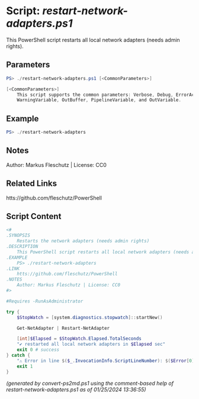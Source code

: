 Script: *restart-network-adapters.ps1*
========================

This PowerShell script restarts all local network adapters (needs admin rights).

Parameters
----------
```powershell
PS> ./restart-network-adapters.ps1 [<CommonParameters>]

[<CommonParameters>]
    This script supports the common parameters: Verbose, Debug, ErrorAction, ErrorVariable, WarningAction, 
    WarningVariable, OutBuffer, PipelineVariable, and OutVariable.
```

Example
-------
```powershell
PS> ./restart-network-adapters

```

Notes
-----
Author: Markus Fleschutz | License: CC0

Related Links
-------------
htts://github.com/fleschutz/PowerShell

Script Content
--------------
```powershell
<#
.SYNOPSIS
	Restarts the network adapters (needs admin rights)
.DESCRIPTION
	This PowerShell script restarts all local network adapters (needs admin rights).
.EXAMPLE
	PS> ./restart-network-adapters
.LINK
	htts://github.com/fleschutz/PowerShell
.NOTES
	Author: Markus Fleschutz | License: CC0
#>

#Requires -RunAsAdministrator

try {
	$StopWatch = [system.diagnostics.stopwatch]::startNew()

	Get-NetAdapter | Restart-NetAdapter 

	[int]$Elapsed = $StopWatch.Elapsed.TotalSeconds
	"✔️ restarted all local network adapters in $Elapsed sec"
	exit 0 # success
} catch {
	"⚠️ Error in line $($_.InvocationInfo.ScriptLineNumber): $($Error[0])"
	exit 1
}
```

*(generated by convert-ps2md.ps1 using the comment-based help of restart-network-adapters.ps1 as of 01/25/2024 13:36:55)*

